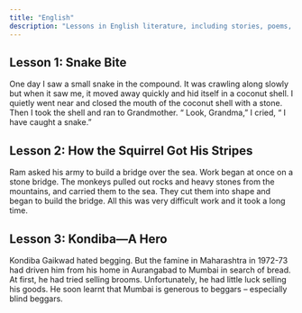 ```yaml
---
title: "English"
description: "Lessons in English literature, including stories, poems, and biographical sketches, focusing on comprehension, grammar, and human values."
---
```


## Lesson 1: Snake Bite

One day I saw a small snake in the compound. It was crawling along slowly but when it saw me, it moved away quickly and hid itself in a coconut shell. I quietly went near and closed the mouth of the coconut shell with a stone. Then I took the shell and ran to Grandmother. “ Look, Grandma,” I cried, “ I have caught a snake.”

## Lesson 2: How the Squirrel Got His Stripes

Ram asked his army to build a bridge over the sea. Work began at once on a stone bridge. The monkeys pulled out rocks and heavy stones from the mountains, and carried them to the sea. They cut them into shape and began to build the bridge. All this was very difficult work and it took a long time.

## Lesson 3: Kondiba—A Hero

Kondiba Gaikwad hated begging. But the famine in Maharashtra in 1972-73 had driven him from his home in Aurangabad to Mumbai in search of bread. At first, he had tried selling brooms. Unfortunately, he had little luck selling his goods. He soon learnt that Mumbai is generous to beggars – especially blind beggars.
